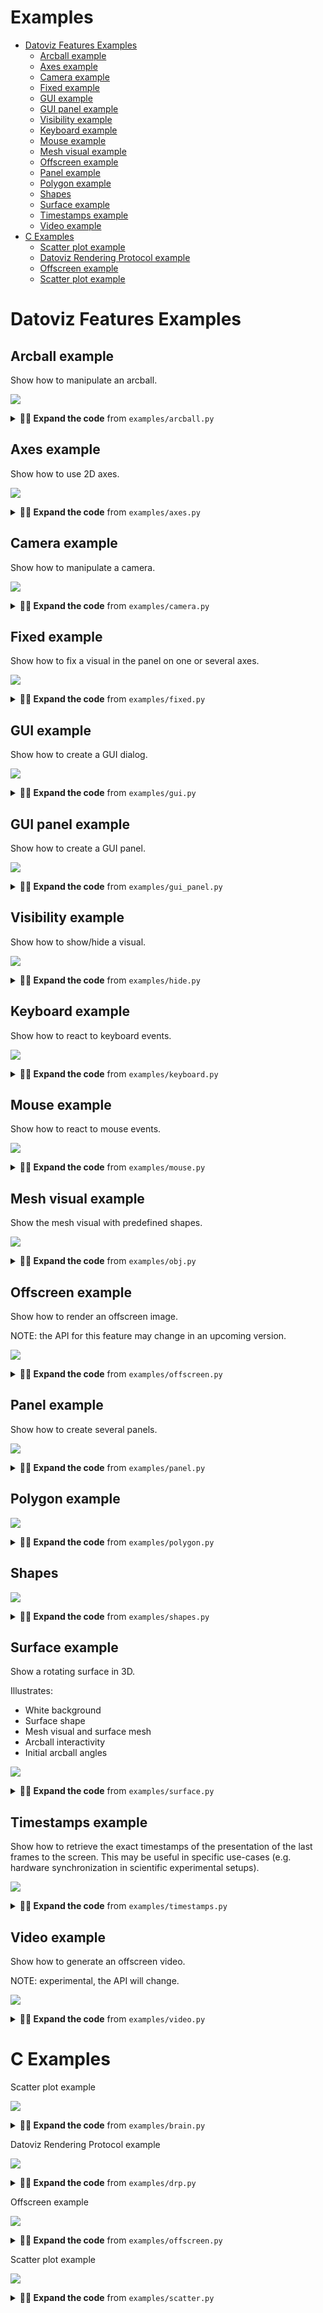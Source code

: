 # Examples

* [Datoviz Features Examples](#datoviz-features-examples)
    * [Arcball example](#arcball-example)
    * [Axes example](#axes-example)
    * [Camera example](#camera-example)
    * [Fixed example](#fixed-example)
    * [GUI example](#gui-example)
    * [GUI panel example](#gui-panel-example)
    * [Visibility example](#visibility-example)
    * [Keyboard example](#keyboard-example)
    * [Mouse example](#mouse-example)
    * [Mesh visual example](#mesh-visual-example)
    * [Offscreen example](#offscreen-example)
    * [Panel example](#panel-example)
    * [Polygon example](#polygon-example)
    * [Shapes](#shapes)
    * [Surface example](#surface-example)
    * [Timestamps example](#timestamps-example)
    * [Video example](#video-example)
* [C Examples](#c-examples)
    * [Scatter plot example](#scatter-plot-example)
    * [Datoviz Rendering Protocol example](#datoviz-rendering-protocol-example)
    * [Offscreen example](#offscreen-example)
    * [Scatter plot example](#scatter-plot-example)


# Datoviz Features Examples

## Arcball example

Show how to manipulate an arcball.

![](https://raw.githubusercontent.com/datoviz/data/main/screenshots/examples/arcball.png)

<details>
<summary><strong>👨‍💻 Expand the code</strong> from <code>examples/arcball.py</code></summary>

```python
import datoviz as dvz

app = dvz.App()
# NOTE: at the moment, you must indicate gui=True if you intend to use a GUI in a figure
figure = app.figure(gui=True)
panel = figure.panel()
panel.demo_3D()

# Set initial angles for the arcball (which modifies the model matrix).
arcball = panel.arcball(initial=(-1.5, 0.0, +1.5))

# Display a little GUI widget with sliders to control the arcball angles.
app.arcball_gui(panel, arcball)

# Angles can be set and retrieved as follws:
angles = (-1.5, 0.0, +2.5)
arcball.set(angles)
angles = arcball.get()
print('Arcball angles:', angles)

app.run()
app.destroy()
```
</details>

## Axes example

Show how to use 2D axes.

![](https://raw.githubusercontent.com/datoviz/data/main/screenshots/examples/axes.png)

<details>
<summary><strong>👨‍💻 Expand the code</strong> from <code>examples/axes.py</code></summary>

```python
import numpy as np

import datoviz as dvz

n = 10
xmin, xmax = 1, 10
ymin, ymax = 100, 1000
x, y = np.meshgrid(np.linspace(xmin, xmax, n), np.linspace(ymin, ymax, n))
nn = x.size
color = np.random.randint(low=100, high=240, size=(nn, 4)).astype(np.uint8)
size = np.full(nn, 20)

app = dvz.App(background='white')
figure = app.figure()
panel = figure.panel()
axes = panel.axes((xmin, xmax), (ymin, ymax))

visual = app.point(
    position=axes.normalize(x, y),
    color=color,
    size=size,
)
panel.add(visual)


@app.connect(figure)
def on_mouse(ev):
    if ev.mouse_event() == 'drag':
        xlim, ylim = axes.bounds()
        print(f'x: [{xlim[0]:g}, {xlim[1]:g}] ; y: [{ylim[0]:g}, {ylim[1]:g}]')


app.run()
app.destroy()
```
</details>

## Camera example

Show how to manipulate a camera.

![](https://raw.githubusercontent.com/datoviz/data/main/screenshots/examples/camera.png)

<details>
<summary><strong>👨‍💻 Expand the code</strong> from <code>examples/camera.py</code></summary>

```python
import datoviz as dvz

app = dvz.App()
# NOTE: at the moment, you must indicate gui=True if you intend to use a GUI in a figure
figure = app.figure()
panel = figure.panel()
panel.demo_3D()

# Camera initial parameters (the ones used when calling camera_reset()).
eye = (0, 0, 2)
up = (0, 1, 0)
lookat = (0, 0, 0)
# Get or create the panel's 3D perspective camera.
camera = panel.camera(initial=eye, initial_up=up, initial_lookat=lookat)

d = 0.1
mapping = {
    'up': (2, -d),
    'down': (2, +d),
    'left': (0, -d),
    'right': (0, +d),
}


@app.connect(figure)
def on_keyboard(ev):
    # Keyboard events are PRESS, RELEASE, and REPEAT.
    if ev.key_event() != 'release':
        # Move the camera position depending on the pressed keys.
        i, dp = mapping.get(ev.key_name(), (0, 0))
        eye = list(camera.eye())
        eye[i] += dp
        lookat = (eye[0], eye[1], eye[2] - 1)

        # Update the camera.
        camera.set(eye=eye, lookat=lookat)


app.run()
app.destroy()
```
</details>

## Fixed example

Show how to fix a visual in the panel on one or several axes.

![](https://raw.githubusercontent.com/datoviz/data/main/screenshots/examples/fixed.png)

<details>
<summary><strong>👨‍💻 Expand the code</strong> from <code>examples/fixed.py</code></summary>

```python
import datoviz as dvz

app = dvz.App()
figure = app.figure()
panel = figure.panel()
visual = panel.demo_2D()
visual.fixed('y')  # or 'x', or 'z', or 'x, y'... or True for all axes

app.run()
app.destroy()
```
</details>

## GUI example

Show how to create a GUI dialog.

![](https://raw.githubusercontent.com/datoviz/data/main/screenshots/examples/gui.png)

<details>
<summary><strong>👨‍💻 Expand the code</strong> from <code>examples/gui.py</code></summary>

```python
import numpy as np

import datoviz as dvz
from datoviz import Out, vec2, vec3

# Dialog width.
w = 300

labels = ['col0', 'col1', 'col2', '0', '1', '2', '3', '4', '5']
rows = 2
cols = 3
selected = np.array([False, True], dtype=np.bool)

# IMPORTANT: these values need to be defined outside of the GUI callback.
checked = Out(True)
color = vec3(0.7, 0.5, 0.3)

slider = Out(25.0)  # Warning: needs to be a float as it is passed to a function expecting a float

# GUI callback function, called at every frame. This is using Dear ImGui, an immediate-mode
# GUI system. This means the GUI is recreated from scratch at every frame.


app = dvz.App()
# NOTE: at the moment, you must indicate gui=True if you intend to use a GUI in a figure
figure = app.figure(gui=True)


@app.connect(figure)
def on_gui(ev):
    # Set the size of the next GUI dialog.
    dvz.gui_pos(vec2(25, 25), vec2(0, 0))
    dvz.gui_size(vec2(w + 20, 550))

    # Start a GUI dialog, specifying a dialog title.
    dvz.gui_begin('My GUI', 0)

    # Add a button. The function returns whether the button was pressed during this frame.
    if dvz.gui_button('Button', w, 30):
        print('button clicked')

    # Create a tree, this call returns True if this node is unfolded.
    if dvz.gui_node('Item 1'):
        # Display an item in the tree.
        dvz.gui_selectable('Hello inside item 1')
        # Return True if this item was clicked.
        if dvz.gui_clicked():
            print('clicked sub item 1')
        # Go up one level.
        dvz.gui_pop()

    if dvz.gui_node('Item 2'):
        if dvz.gui_node('Item 2.1'):
            dvz.gui_selectable('Hello inside item 2')
            if dvz.gui_clicked():
                print('clicked sub item 2')
            dvz.gui_pop()
        dvz.gui_pop()

    if dvz.gui_table('table', rows, cols, labels, selected, 0):
        print('Selected rows:', np.nonzero(selected)[0])

    if dvz.gui_checkbox('Checkbox', checked):
        print('Checked status:', checked.value)

    if dvz.gui_colorpicker('Color picker', color, 0):
        print('Color:', color)

    if dvz.gui_slider('Slider', 0.0, 100.0, slider):
        print('Slider value:', slider.value)

    # End the GUI dialog.
    dvz.gui_end()


app.run()
app.destroy()
```
</details>

## GUI panel example

Show how to create a GUI panel.

![](https://raw.githubusercontent.com/datoviz/data/main/screenshots/examples/gui_panel.png)

<details>
<summary><strong>👨‍💻 Expand the code</strong> from <code>examples/gui_panel.py</code></summary>

```python
import datoviz as dvz

app = dvz.App()
# NOTE: at the moment, you must indicate gui=True if you intend to use a GUI in a figure
figure = app.figure(gui=True)

# Create a panel, specifying the panel offset and size (x, y, width, height, in pixels).
panel1 = figure.panel((50, 50), (300, 300))
panel1.demo_3D()

panel2 = figure.panel((400, 100), (300, 300))
panel2.demo_2D()

# We transform the static panels into GUI panels (experimental).
panel1.gui('First panel')
panel2.gui('Second panel')

app.run()
app.destroy()
```
</details>

## Visibility example

Show how to show/hide a visual.

![](https://raw.githubusercontent.com/datoviz/data/main/screenshots/examples/hide.png)

<details>
<summary><strong>👨‍💻 Expand the code</strong> from <code>examples/hide.py</code></summary>

```python
import datoviz as dvz
from datoviz import Out

app = dvz.App()
# NOTE: at the moment, you must indicate gui=True if you intend to use a GUI in a figure
figure = app.figure(gui=True)
panel = figure.panel()
visual = panel.demo_2D()

visible = Out(True)


@app.connect(figure)
def on_gui(ev):
    dvz.gui_begin('GUI', 0)
    if dvz.gui_checkbox('Visible?', visible):
        visual.show(visible.value)
        figure.update()
    dvz.gui_end()


app.run()
app.destroy()
```
</details>

## Keyboard example

Show how to react to keyboard events.

![](https://raw.githubusercontent.com/datoviz/data/main/screenshots/examples/keyboard.png)

<details>
<summary><strong>👨‍💻 Expand the code</strong> from <code>examples/keyboard.py</code></summary>

```python
import datoviz as dvz

app = dvz.App()
figure = app.figure()


@app.connect(figure)
def on_keyboard(ev):
    print(f'{ev.key_event()} key {ev.key()} ({ev.key_name()})')


app.run()
app.destroy()
```
</details>

## Mouse example

Show how to react to mouse events.

![](https://raw.githubusercontent.com/datoviz/data/main/screenshots/examples/mouse.png)

<details>
<summary><strong>👨‍💻 Expand the code</strong> from <code>examples/mouse.py</code></summary>

```python
import datoviz as dvz

app = dvz.App()
figure = app.figure()


@app.connect(figure)
def on_mouse(ev):
    action = ev.mouse_event()
    x, y = ev.pos()
    print(f'{action} ({x:.0f}, {y:.0f}) ', end='')

    if action in ('click', 'double_click'):
        button = ev.button_name()
        print(f'{button} button', end='')

    if action in ('drag_start', 'drag_stop', 'drag'):
        button = ev.button_name()
        xd, yd = ev.press_pos()
        print(f'{button} button pressed at ({xd:.0f}, {yd:.0f})', end='')

    if action == 'wheel':
        w = ev.wheel()
        print(f'wheel direction {w}', end='')

    print()


app.run()
app.destroy()
```
</details>

## Mesh visual example

Show the mesh visual with predefined shapes.

![](https://raw.githubusercontent.com/datoviz/data/main/screenshots/examples/obj.png)

<details>
<summary><strong>👨‍💻 Expand the code</strong> from <code>examples/obj.py</code></summary>

```python
from pathlib import Path

import datoviz as dvz

ROOT_DIR = Path(__file__).resolve().parent.parent.parent
file_path = ROOT_DIR / 'data/mesh/bunny.obj'

linewidth = 0.1
edgecolor = (0, 0, 0, 96)
light_params = (0.25, 0.75, 0.25, 16)

sc = dvz.ShapeCollection()
sc.add_obj(file_path, contour='full')

app = dvz.App()
figure = app.figure()
panel = figure.panel()
arcball = panel.arcball(initial=(0.35, 0, 0))
camera = panel.camera(initial=(0, 0, 3))

visual = app.mesh_shape(
    sc, lighting=True, linewidth=linewidth, edgecolor=edgecolor, light_params=light_params
)
panel.add(visual)

app.run()
app.destroy()

sc.destroy()
```
</details>

## Offscreen example

Show how to render an offscreen image.

NOTE: the API for this feature may change in an upcoming version.

![](https://raw.githubusercontent.com/datoviz/data/main/screenshots/examples/offscreen.png)

<details>
<summary><strong>👨‍💻 Expand the code</strong> from <code>examples/offscreen.py</code></summary>

```python
import datoviz as dvz

app = dvz.App(offscreen=True)
figure = app.figure()
panel = figure.panel()
panel.demo_2D()

# Save a PNG screenshot.
app.screenshot(figure, 'offscreen_python.png')

app.destroy()
```
</details>

## Panel example

Show how to create several panels.

![](https://raw.githubusercontent.com/datoviz/data/main/screenshots/examples/panel.png)

<details>
<summary><strong>👨‍💻 Expand the code</strong> from <code>examples/panel.py</code></summary>

```python
import datoviz as dvz

app = dvz.App()
figure = app.figure()

# Create two panels side-by-side.
panel1 = figure.panel((0, 0), (400, 600))
panel2 = figure.panel((400, 0), (400, 600))

# Add demo visuals to the panels.
visual1 = panel1.demo_2D()
visual2 = panel2.demo_3D()

# Set some margins for the first panel, which affects the panel's coordinate systems.
# [-1, +1] map to the "inner" viewport.
panel1.margins(20, 100, 20, 20)  # top, right, bottom, left

# Indicate that the first visual should be hidden inside the margins, outside of [-1, +1].
visual1.clip('outer')

app.run()
app.destroy()
```
</details>

## Polygon example

![](https://raw.githubusercontent.com/datoviz/data/main/screenshots/examples/polygon.png)

<details>
<summary><strong>👨‍💻 Expand the code</strong> from <code>examples/polygon.py</code></summary>

```python
import numpy as np

import datoviz as dvz


def make_polygon(n, center, radius):
    # WARNING: watch the direction (-t) otherwise the contour_joints won't work!
    t = np.linspace(0, 2 * np.pi, n + 1) - ((np.pi / 2.0) if n != 4 else np.pi / 4)
    t = t[:-1]
    x = center[0] + radius * np.cos(-t)
    y = center[1] + radius * np.sin(-t)
    return np.c_[x, y]


# Generate the shapes.
r = 0.25
w = 0.9
shapes = []
sizes = (4, 5, 6, 8)
colors = dvz.cmap(dvz.CMAP_BWR, np.linspace(0, 1, 4))
sc = dvz.ShapeCollection()
for n, x, color in zip(sizes, np.linspace(-w, w, 4), colors):
    points = make_polygon(n, (x, 0), r)
    sc.add_polygon(points, color=color, contour=True)

app = dvz.App()
figure = app.figure()
panel = figure.panel()
ortho = panel.ortho()

visual = app.mesh_shape(sc, linewidth=15, edgecolor=(255, 255, 255, 200))
panel.add(visual)

app.run()
app.destroy()
sc.destroy()
```
</details>

## Shapes

![](https://raw.githubusercontent.com/datoviz/data/main/screenshots/examples/shapes.png)

<details>
<summary><strong>👨‍💻 Expand the code</strong> from <code>examples/shapes.py</code></summary>

```python
import numpy as np

import datoviz as dvz

rows = 12
cols = 16
N = rows * cols
t = np.linspace(0, 1, N)

x, y = np.meshgrid(np.linspace(-1, 1, rows), np.linspace(-1, 1, cols))
z = np.zeros_like(x)

offsets = np.c_[x.flat, y.flat, z.flat]
scales = 1.0 / rows * (1 + 0.25 * np.sin(5 * 2 * np.pi * t))
colors = dvz.cmap(dvz.CMAP_HSV, np.mod(t, 1))

sc = dvz.ShapeCollection()
for offset, scale, color in zip(offsets, scales, colors):
    sc.add_cube(offset=offset, scale=scale, color=color)

app = dvz.App()
figure = app.figure()
panel = figure.panel()
arcball = panel.arcball(initial=(-1, -0.1, -0.25))

visual = app.mesh_shape(sc, lighting=True)
panel.add(visual)

app.run()
app.destroy()
sc.destroy()
```
</details>

## Surface example

Show a rotating surface in 3D.

Illustrates:

- White background
- Surface shape
- Mesh visual and surface mesh
- Arcball interactivity
- Initial arcball angles

![](https://raw.githubusercontent.com/datoviz/data/main/screenshots/examples/surface.png)

<details>
<summary><strong>👨‍💻 Expand the code</strong> from <code>examples/surface.py</code></summary>

```python
import numpy as np

import datoviz as dvz

HAS_CONTOUR = True

# Grid parameters.
row_count = 200
col_count = row_count
# n = row_count * col_count

# Allocate heights and colors arrays.
grid = np.meshgrid(row_count, col_count)
shape = (row_count, col_count)
heights = np.zeros(shape, dtype=np.float32)

# Create grid of coordinates
x = np.arange(col_count)
y = np.arange(row_count)
xv, yv = np.meshgrid(x, y)

# Distances.
center_x = col_count / 2
center_y = row_count / 2
d = np.sqrt((xv - center_x) ** 2 + (yv - center_y) ** 2)

# Heights.
a = 4.0 * 2 * np.pi / row_count
b = 3.0 * 2 * np.pi / col_count
c = 0.5
hmin = -0.5
hmax = +0.5
heights = np.exp(-0.0001 * d**2) * np.sin(a * xv) * np.cos(b * yv)

# Colors.
colors = dvz.cmap(dvz.CMAP_PLASMA, heights, hmin, hmax)

linewidth = 0.1
edgecolor = (0, 0, 0, 64)

# -------------------------------------------------------------------------------------------------

sc = dvz.ShapeCollection()
sc.add_surface(heights=heights, colors=colors, contour='edges')

app = dvz.App(background='white')
figure = app.figure()
panel = figure.panel()
arcball = panel.arcball(initial=(0.42339, -0.39686, -0.00554))

visual = app.mesh_shape(
    sc, lighting=True, contour=HAS_CONTOUR, linewidth=linewidth, edgecolor=edgecolor
)
panel.add(visual)

app.run()
app.destroy()
sc.destroy()
```
</details>

## Timestamps example

Show how to retrieve the exact timestamps of the presentation of the last frames to the screen.
This may be useful in specific use-cases (e.g. hardware synchronization in scientific experimental
setups).

![](https://raw.githubusercontent.com/datoviz/data/main/screenshots/examples/timestamps.png)

<details>
<summary><strong>👨‍💻 Expand the code</strong> from <code>examples/timestamps.py</code></summary>

```python
import numpy as np

import datoviz as dvz

app = dvz.App()
figure = app.figure()
panel = figure.panel()
panel.demo_2D()


@app.timer(delay=0.0, period=1.0, max_count=0)
def on_timer(ev):
    # Every second, we show the timestamps of the last `count` frames.
    # NOTE: it is currently impossible to call dvz.app_timestamps() after the window was closed.
    # The timestamps are automatically recorded at every frame, this call fetches the last 5.
    seconds, nanoseconds = app.timestamps(figure, 5)

    # We display the values.
    print('Last 5 frames:')
    print(np.c_[seconds, nanoseconds])


app.run()
app.destroy()
```
</details>

## Video example

Show how to generate an offscreen video.

NOTE: experimental, the API will change.

![](https://raw.githubusercontent.com/datoviz/data/main/screenshots/examples/video.png)

<details>
<summary><strong>👨‍💻 Expand the code</strong> from <code>examples/video.py</code></summary>

```python
import os

import numpy as np

try:
    import imageio
    import tqdm
except ImportError:
    print('This example requires the tqdm and imageio dependencies. Aborting')
    exit()

import datoviz as dvz
from datoviz import vec3

# Image size.
WIDTH, HEIGHT = 1920, 1280

# Initialize Datoviz scene.
server = dvz.server(0)
scene = dvz.scene(None)
batch = dvz.scene_batch(scene)
figure = dvz.figure(scene, WIDTH, HEIGHT, 0)
panel = dvz.panel_default(figure)
visual = dvz.demo_panel_3D(panel)
arcball = dvz.panel_arcball(panel)
camera = dvz.panel_camera(panel, 0)


# Rendering function.
def render(angle):
    # Update the arcball angle.
    dvz.arcball_set(arcball, vec3(0, angle, 0))
    dvz.panel_update(panel)

    # Render the scene.
    dvz.scene_render(scene, server)

    # Get the image as a NumPy array (3*uint8 for RGB components).
    rgb = dvz.server_grab(server, dvz.figure_id(figure), 0)
    img = dvz.utils.pointer_image(rgb, WIDTH, HEIGHT)
    return img


# Make the video.
fps = 60  # number of frames per second in the video
laps = 1  # number of rotations
lap_duration = 4.0  # duration of each rotation
frame_count = int(lap_duration * laps * fps)  # total number of frames to generate
# path to video file to write
output_file = 'video.mp4'
kwargs = dict(
    fps=fps,
    format='FFMPEG',
    mode='I',
    # Quality FFMPEG presets
    codec='libx264',
    output_params=(
        '-preset slow -crf 18 -color_range 1 -colorspace bt709 '
        '-color_primaries bt709 -color_trc bt709'
    ).split(' '),
    pixelformat='yuv420p',
)
if 'DVZ_CAPTURE' not in os.environ:  # HACK: avoid recording the video with `just runexamples`
    with imageio.get_writer(output_file, **kwargs) as writer:
        for angle in tqdm.tqdm(np.linspace(0, 2 * np.pi, frame_count)[:-1]):
            writer.append_data(render(angle))

# Cleanup.
dvz.server_destroy(server)
```
</details>

# C Examples

Scatter plot example

![](https://raw.githubusercontent.com/datoviz/data/main/screenshots/examples/brain.png)

<details>
<summary><strong>👨‍💻 Expand the code</strong> from <code>examples/brain.py</code></summary>

```c
/*************************************************************************************************/
/*  Scatter plot example                                                                         */
/*************************************************************************************************/

/// We import the library public header.
#include <datoviz.h>


// Callback function called at every mouse event (mouse, click, drag...)
static void show_arcball_angles(DvzApp* app, DvzId window_id, DvzMouseEvent* ev)
{
    ANN(app);

    // We only run the callback function when mouse drag stops (button down, move, button up).
    if (ev.type != DVZ_MOUSE_EVENT_DRAG_STOP)
        return;

    // The user data is passed as last argument in dvz_app_on_mouse().
    DvzArcball* arcball = (DvzArcball*)ev->user_data;
    ANN(arcball);

    // Get the arcball angles and display them.
    vec3 angles = {0};
    dvz_arcball_angles(arcball, angles);
    printf("Arcball angles: %.02f, %.02f, %.02f\n", angles[0], angles[1], angles[2]);
}


// Entry point.
int main(int argc, char** argv)
{
    // Create app object.
    DvzApp* app = dvz_app(0);
    DvzBatch* batch = dvz_app_batch(app);

    // Create a scene.
    DvzScene* scene = dvz_scene(batch);

    // Create a figure.
    DvzFigure* figure = dvz_figure(scene, 800, 600, DVZ_CANVAS_FLAGS_FPS);

    // Create a panel.
    DvzPanel* panel = dvz_panel_default(figure);

    // Arcball.
    DvzArcball* arcball = dvz_panel_arcball(panel);

    // Set the initial arcball angles.
    dvz_arcball_initial(arcball, (vec3){+0.6, -1.2, +3.0});
    dvz_panel_update(panel); // IMPORTANT after changing the interactivity parameters

    // File path to a .obj file.
    // This is a 3D mesh reconstruction of a mouse brain, provided by the Allen Institute.
    char path[1024] = {0};
    snprintf(path, sizeof(path), "data/mesh/brain.obj");

    // Load the obj file.
    DvzShape* shape = dvz_shape();
    dvz_shape_obj(shape, path);
    if (!shape->vertex_count)
    {
        dvz_shape_destroy(shape);
        return 0;
    }

    // Set the color of every vertex (the shape comes with an already allocated color array).
    for (uint32_t i = 0; i < shape->vertex_count; i++)
    {
        // Generate colors using the "bwr" colormap, in reverse (blue -> red).
        // dvz_colormap_scale(
        //     DVZ_CMAP_COOLWARM, shape->vertex_count - 1 - i, 0, shape->vertex_count,
        //     shape->color[i]);
        // shape->color[i][0] = shape->color[i][1] = shape->color[i][2] = 128;
        shape->color[i][3] = 32;
    }

    // Create a mesh visual with basic lightingsupport.
    DvzVisual* visual = dvz_mesh_shape(batch, shape, DVZ_MESH_FLAGS_LIGHTING);

    // NOTE: transparent meshes require special care.
    dvz_visual_depth(visual, DVZ_DEPTH_TEST_DISABLE); // disable depth test
    dvz_visual_cull(visual, DVZ_CULL_MODE_BACK);      // cull mode
    dvz_visual_blend(visual, DVZ_BLEND_OIT);          // special, imperfect order-independent blend
    dvz_mesh_light_params(visual, 0, (vec4){.75, .1, .1, 16}); // light parameters

    // Add the visual to the panel AFTER setting the visual's data.
    dvz_panel_visual(panel, visual, 0);

    // Print the arcball angles in the terminal.
    dvz_app_on_mouse(app, show_arcball_angles, arcball);

    // Run the app.
    dvz_scene_run(scene, app, 0);

    // Cleanup.
    dvz_scene_destroy(scene);
    dvz_app_destroy(app);

    return 0;
}

```
</details>

Datoviz Rendering Protocol example

![](https://raw.githubusercontent.com/datoviz/data/main/screenshots/examples/drp.png)

<details>
<summary><strong>👨‍💻 Expand the code</strong> from <code>examples/drp.py</code></summary>

```c
/*************************************************************************************************/
/*  Datoviz Rendering Protocol example                                                           */
/*************************************************************************************************/

// Imports.
#include <datoviz_protocol.h>
#include <stddef.h>

// Entry point.
int main(int argc, char** argv)
{
    // Create app object.
    DvzApp* app = dvz_app(0);
    DvzBatch* batch = dvz_app_batch(app);
    DvzRequest req = {0};

    // Constants.
    uint32_t width = 1024;
    uint32_t height = 768;

    // Structure holding the vertex data.
    struct Vertex
    {
        vec3 pos;
        DvzColor color;
    };


    // Create a canvas.
    req = dvz_create_canvas(batch, width, height, DVZ_DEFAULT_CLEAR_COLOR, 0);
    DvzId canvas_id = req.id;


    // Create a custom graphics.
    req = dvz_create_graphics(batch, DVZ_GRAPHICS_CUSTOM, 0);
    DvzId graphics_id = req.id;


    // Vertex shader.
    const char* vertex_glsl = //
        "#version 450\n"
        "\n"
        "layout(location = 0) in vec3 pos;\n"
        "layout(location = 1) in vec4 color;\n"
        "layout(location = 0) out vec4 out_color;\n"
        "\n"
        "void main()\n"
        "{\n"
        "    gl_Position = vec4(pos, 1.0);\n"
        "    out_color = color;\n"
        "}\n";
    req = dvz_create_glsl(batch, DVZ_SHADER_VERTEX, vertex_glsl);

    // Assign the shader to the graphics pipe.
    DvzId vertex_id = req.id;
    dvz_set_shader(batch, graphics_id, vertex_id);


    // Fragment shader.
    const char* fragment_glsl = //
        "#version 450\n"
        "\n"
        "layout(location = 0) in vec4 in_color;\n"
        "layout(location = 0) out vec4 out_color;\n"
        "\n"
        "void main()\n"
        "{\n"
        "    out_color = in_color;\n"
        "}\n";
    req = dvz_create_glsl(batch, DVZ_SHADER_FRAGMENT, fragment_glsl);

    // Assign the shader to the graphics pipe.
    DvzId fragment_id = req.id;
    dvz_set_shader(batch, graphics_id, fragment_id);


    // Primitive topology.
    dvz_set_primitive(batch, graphics_id, DVZ_PRIMITIVE_TOPOLOGY_TRIANGLE_LIST);

    // Polygon mode.
    dvz_set_polygon(batch, graphics_id, DVZ_POLYGON_MODE_FILL);


    // Vertex binding.
    dvz_set_vertex(batch, graphics_id, 0, sizeof(struct Vertex), DVZ_VERTEX_INPUT_RATE_VERTEX);

    // Vertex attrs.
    dvz_set_attr(
        batch, graphics_id, 0, 0, DVZ_FORMAT_R32G32B32_SFLOAT, offsetof(struct Vertex, pos));
    dvz_set_attr(
        batch, graphics_id, 0, 1, DVZ_FORMAT_R8G8B8A8_UNORM, offsetof(struct Vertex, color));


    // Create the vertex buffer dat.
    req = dvz_create_dat(batch, DVZ_BUFFER_TYPE_VERTEX, 3 * sizeof(struct Vertex), 0);
    DvzId dat_id = req.id;

    // Bind the vertex buffer dat to the graphics pipe.
    req = dvz_bind_vertex(batch, graphics_id, 0, dat_id, 0);

    // Upload the triangle data.
    struct Vertex data[] = {
        {{-1, +1, 0}, {255, 0, 0, 255}},
        {{+1, +1, 0}, {0, 255, 0, 255}},
        {{+0, -1, 0}, {0, 0, 255, 255}},
    };
    req = dvz_upload_dat(batch, dat_id, 0, sizeof(data), data, 0);


    // Commands.
    dvz_record_begin(batch, canvas_id);
    dvz_record_viewport(batch, canvas_id, DVZ_DEFAULT_VIEWPORT, DVZ_DEFAULT_VIEWPORT);
    dvz_record_draw(batch, canvas_id, graphics_id, 0, 3, 0, 1);
    dvz_record_end(batch, canvas_id);


    // Run the application.
    dvz_app_run(app, 0);

    // Cleanup.
    dvz_app_destroy(app);

    return 0;
}

```
</details>

Offscreen example

![](https://raw.githubusercontent.com/datoviz/data/main/screenshots/examples/offscreen.png)

<details>
<summary><strong>👨‍💻 Expand the code</strong> from <code>examples/offscreen.py</code></summary>

```c
/*************************************************************************************************/
/*  Offscreen example                                                                            */
/*************************************************************************************************/

/// We import the library public header.
#include <datoviz.h>

// Entry point.
int main(int argc, char** argv)
{
    // Create app object.
    DvzApp* app = dvz_app(DVZ_APP_FLAGS_OFFSCREEN);
    DvzBatch* batch = dvz_app_batch(app);

    // Create a scene.
    DvzScene* scene = dvz_scene(batch);

    // Create a figure.
    DvzFigure* figure = dvz_figure(scene, 800, 600, 0);

    // Create a panel.
    DvzPanel* panel = dvz_panel_default(figure);

    // Panzoom.
    DvzPanzoom* pz = dvz_panel_panzoom(panel);

    // Create a visual.
    DvzVisual* visual = dvz_point(batch, 0);

    // Allocate a number of points.
    const uint32_t n = 10000;
    dvz_point_alloc(visual, n);

    // Set the point positions.
    vec3* pos = dvz_mock_pos_2D(n, 0.25);
    dvz_point_position(visual, 0, n, pos, 0);
    FREE(pos);

    // Set the point RGBA colors.
    DvzColor* color = dvz_mock_color(n, 128);
    dvz_point_color(visual, 0, n, color, 0);
    FREE(color);

    // Set the point sizes.
    float* size = dvz_mock_uniform(n, 25, 50);
    dvz_point_size(visual, 0, n, size, 0);
    FREE(size);

    // Add the visual to the panel AFTER setting the visual's data.
    dvz_panel_visual(panel, visual, 0);

    // Run the app.
    dvz_scene_run(scene, app, 0);

    // Screenshot.
    dvz_app_screenshot(app, dvz_figure_id(figure), "offscreen_example.png");

    // Cleanup.
    dvz_scene_destroy(scene);
    dvz_app_destroy(app);

    return 0;
}

```
</details>

Scatter plot example

![](https://raw.githubusercontent.com/datoviz/data/main/screenshots/examples/scatter.png)

<details>
<summary><strong>👨‍💻 Expand the code</strong> from <code>examples/scatter.py</code></summary>

```c
/*************************************************************************************************/
/*  Scatter plot example                                                                         */
/*************************************************************************************************/

/// We import the library public header.
#include <datoviz.h>

// Entry point.
int main(int argc, char** argv)
{
    // Create app object.
    DvzApp* app = dvz_app(0);
    DvzBatch* batch = dvz_app_batch(app);

    // Create a scene.
    DvzScene* scene = dvz_scene(batch);

    // Create a figure.
    DvzFigure* figure = dvz_figure(scene, 800, 600, 0);

    // Create a panel.
    DvzPanel* panel = dvz_panel_default(figure);

    // Panzoom.
    DvzPanzoom* pz = dvz_panel_panzoom(panel);

    // Create a visual.
    DvzVisual* visual = dvz_point(batch, 0);

    // Allocate a number of points.
    const uint32_t n = 10000;
    dvz_point_alloc(visual, n);

    // Set the point positions.
    vec3* pos = dvz_mock_pos_2D(n, 0.25);
    dvz_point_position(visual, 0, n, pos, 0);
    FREE(pos);

    // Set the point RGBA colors.
    DvzColor* color = dvz_mock_color(n, 128);
    dvz_point_color(visual, 0, n, color, 0);
    FREE(color);

    // Set the point sizes.
    float* size = dvz_mock_uniform(n, 25, 50);
    dvz_point_size(visual, 0, n, size, 0);
    FREE(size);

    // Add the visual to the panel AFTER setting the visual's data.
    dvz_panel_visual(panel, visual, 0);

    // Run the app.
    dvz_scene_run(scene, app, 0);

    // Cleanup.
    dvz_scene_destroy(scene);
    dvz_app_destroy(app);

    return 0;
}

```
</details>

